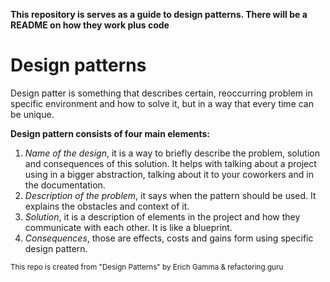 __This repository is serves as a guide to design patterns. There will be a README on how they work plus code__

# Design patterns
 
Design patter is something that describes certain, reoccurring problem in specific environment and how to solve it, but in a way that every time can be unique.

**Design pattern consists of four main elements:**

1. *Name of the design*, it is a way to briefly describe the problem, solution and consequences of this solution. It helps with talking about a project using in a bigger abstraction, talking about it to your coworkers and in the documentation.
2. *Description of the problem*, it says when the pattern should be used. It explains the obstacles and context of it.
3. *Solution*, it is a description of elements in the project and how they communicate with each other. It is like a blueprint.
4. *Consequences*, those are effects, costs and gains form using specific design pattern.


<sub>This repo is created from "Design Patterns" by Erich Gamma & refactoring.guru</sub>
 